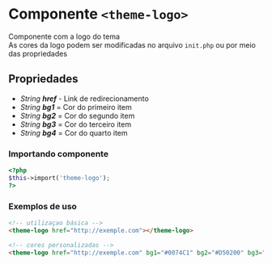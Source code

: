 # Componente `<theme-logo>`
Componente com a logo do tema <br>
As cores da logo podem ser modificadas no arquivo `init.php` ou por meio das propriedades
  
## Propriedades
- *String **href*** - Link de redirecionamento
- *String **bg1*** = Cor do primeiro item
- *String **bg2*** = Cor do segundo item
- *String **bg3*** = Cor do terceiro item
- *String **bg4*** = Cor do quarto item

### Importando componente
```PHP
<?php 
$this->import('theme-logo');
?>
```
### Exemplos de uso
```HTML
<!-- utilizaçao básica -->
<theme-logo href="http://exemple.com"></theme-logo>

<!-- cores personalizadas -->
<theme-logo href="http://exemple.com" bg1="#0074C1" bg2="#D50200" bg3="#0074C1" bg4="#D50200"></theme-logo>
```